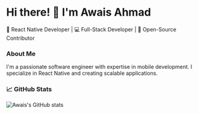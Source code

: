 # Hi there! 👋 I'm Awais Ahmad

🚀 React Native Developer | 💻 Full-Stack Developer | 🌟 Open-Source Contributor

### About Me
I'm a passionate software engineer with expertise in mobile development. I specialize in React Native and creating scalable applications.

### 📈 GitHub Stats
![Awais's GitHub stats](https://github-readme-stats.vercel.app/api?username=awaisahmad&show_icons=true&theme=radical)

